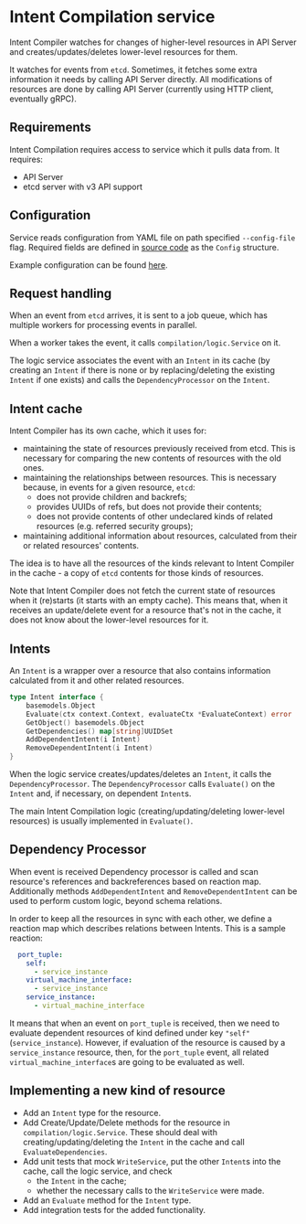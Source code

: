 # Intent Compilation service

Intent Compiler watches for changes of higher-level resources in API Server
and creates/updates/deletes lower-level resources for them.

It watches for events from `etcd`.
Sometimes, it fetches some extra information it needs by calling API Server directly.
All modifications of resources are done by calling API Server (currently using HTTP client, eventually gRPC).

## Requirements

Intent Compilation requires access to service which it pulls data from.
It requires:

* API Server
* etcd server with v3 API support

## Configuration

Service reads configuration from YAML file on path specified `--config-file` flag.
Required fields are defined in [source code](../pkg/compilation/config/config.go)
as the `Config` structure.

Example configuration can be found [here](../sample/contrail.yml).

## Request handling

When an event from `etcd` arrives, it is sent to a job queue,
which has multiple workers for processing events in parallel.

When a worker takes the event, it calls `compilation/logic.Service` on it.

The logic service associates the event with an `Intent` in its cache
(by creating an `Intent` if there is none
or by replacing/deleting the existing `Intent` if one exists)
and calls the `DependencyProcessor` on the `Intent`.

## Intent cache

Intent Compiler has its own cache, which it uses for:
- maintaining the state of resources previously received from etcd. This is necessary for comparing the new contents of resources with the old ones.
- maintaining the relationships between resources. This is necessary because, in events for a given resource, `etcd`:
  - does not provide children and backrefs;
  - provides UUIDs of refs, but does not provide their contents;
  - does not provide contents of other undeclared kinds of related resources (e.g. referred security groups);
- maintaining additional information about resources, calculated from their or related resources' contents.

The idea is to have all the resources of the kinds relevant to Intent Compiler in the cache -
a copy of `etcd` contents for those kinds of resources.

Note that Intent Compiler does not fetch the current state of resources when it (re)starts (it starts with an empty cache).
This means that, when it receives an update/delete event for a resource that's not in the cache,
it does not know about the lower-level resources for it.

## Intents

An `Intent` is a wrapper over a resource
that also contains information calculated from it and other related resources.

```go
type Intent interface {
	basemodels.Object
	Evaluate(ctx context.Context, evaluateCtx *EvaluateContext) error
	GetObject() basemodels.Object
	GetDependencies() map[string]UUIDSet
	AddDependentIntent(i Intent)
	RemoveDependentIntent(i Intent)
}
```

When the logic service creates/updates/deletes an `Intent`, it calls the `DependencyProcessor`.
The `DependencyProcessor` calls `Evaluate()` on the `Intent` and, if necessary, on dependent `Intent`s.

The main Intent Compilation logic (creating/updating/deleting lower-level resources)
is usually implemented in `Evaluate()`.

## Dependency Processor

When event is received Dependency processor is called and scan resource's references and backreferences based on reaction map. Additionally methods `AddDependentIntent` and `RemoveDependentIntent` can be used to perform custom logic, beyond schema relations.

In order to keep all the resources in sync with each other, we define a reaction map which describes relations between Intents. This is a sample reaction:

```yaml
  port_tuple:
    self:
      - service_instance
    virtual_machine_interface:
      - service_instance
    service_instance:
      - virtual_machine_interface
```

It means that when an event on `port_tuple` is received, then we need to evaluate dependent resources of kind defined under key `"self"` (`service_instance`).
However, if evaluation of the resource is caused by a `service_instance` resource, then, for the `port_tuple` event, all related `virtual_machine_interface`s are going to be evaluated as well.

## Implementing a new kind of resource

- Add an `Intent` type for the resource.
- Add Create/Update/Delete methods for the resource in `compilation/logic.Service`. These should deal with creating/updating/deleting the `Intent` in the cache and call `EvaluateDependencies`.
- Add unit tests that mock `WriteService`, put the other `Intent`s into the cache, call the logic service, and check
  - the `Intent` in the cache;
  - whether the necessary calls to the `WriteService` were made.
- Add an `Evaluate` method for the `Intent` type.
- Add integration tests for the added functionality.
